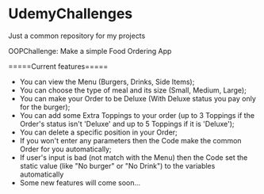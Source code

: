 # UdemyChallenges
Just a common repository for my projects

OOPChallenge: Make a simple Food Ordering App

=====Current features=====
* You can view the Menu (Burgers, Drinks, Side Items);
* You can choose the type of meal and its size (Small, Medium, Large);
* You can make your Order to be Deluxe (With Deluxe status you pay only for the burger);
* You can add some Extra Toppings to your order (up to 3 Toppings if the Order's status isn't 'Deluxe' and up to 5 Toppings if it is 'Deluxe');
* You can delete a specific position in your Order;
* If you won't enter any parameters then the Code make the common Order for you automatically;
* If user's input is bad (not match with the Menu) then the Code set the static value (like "No burger" or "No Drink") to the variables automatically
* Some new features will come soon...
